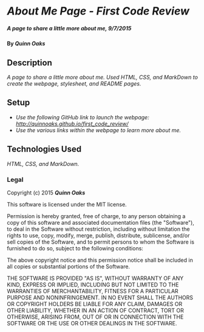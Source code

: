 # _About Me Page - First Code Review_

##### _A page to share a little more about me, 9/7/2015_

#### By _**Quinn Oaks**_

## Description

_A page to share a little more about me. Used HTML, CSS, and MarkDown to create the webpage, stylesheet, and README pages._

## Setup

* _Use the following GitHub link to launch the webpage: http://quinnoaks.github.io/first_code_review/_
* _Use the various links within the webpage to learn more about me._

## Technologies Used

_HTML, CSS, and MarkDown._

### Legal

Copyright (c) 2015 **_Quinn Oaks_**

This software is licensed under the MIT license.

Permission is hereby granted, free of charge, to any person obtaining a copy
of this software and associated documentation files (the "Software"), to deal
in the Software without restriction, including without limitation the rights
to use, copy, modify, merge, publish, distribute, sublicense, and/or sell
copies of the Software, and to permit persons to whom the Software is
furnished to do so, subject to the following conditions:

The above copyright notice and this permission notice shall be included in
all copies or substantial portions of the Software.

THE SOFTWARE IS PROVIDED "AS IS", WITHOUT WARRANTY OF ANY KIND, EXPRESS OR
IMPLIED, INCLUDING BUT NOT LIMITED TO THE WARRANTIES OF MERCHANTABILITY,
FITNESS FOR A PARTICULAR PURPOSE AND NONINFRINGEMENT. IN NO EVENT SHALL THE
AUTHORS OR COPYRIGHT HOLDERS BE LIABLE FOR ANY CLAIM, DAMAGES OR OTHER
LIABILITY, WHETHER IN AN ACTION OF CONTRACT, TORT OR OTHERWISE, ARISING FROM,
OUT OF OR IN CONNECTION WITH THE SOFTWARE OR THE USE OR OTHER DEALINGS IN
THE SOFTWARE.
